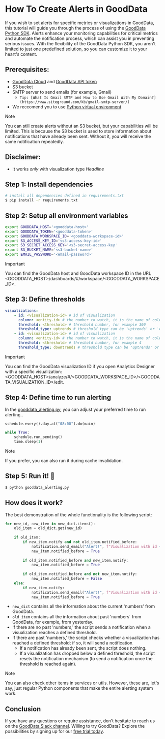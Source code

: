 # How To Create Alerts in GoodData

If you wish to set alerts for specific metrics or visualizations in GoodData, this tutorial will guide you through the process of using the [GoodData Python SDK](https://www.gooddata.com/docs/python-sdk/). Alerts enhance your monitoring capabilities for critical metrics and automate the notification process, which can assist you in preventing serious issues. With the flexibility of the GoodData Python SDK, you aren't limited to just one predefined solution, so you can customize it to your heart's content.

## Prerequisites:

- [GoodData Cloud](https://www.gooddata.com/developers/cloud-native/doc/cloud/deploy-and-install/cloud/) and [GoodData API token](https://www.gooddata.com/developers/cloud-native/doc/cloud/getting-started/create-api-token/)
- S3 bucket
- SMTP server to send emails (for example, Gmail)
    - `Tip: [What Is Gmail SMTP and How to Use Gmail With My Domain?](https://www.siteground.com/kb/gmail-smtp-server/)`
- We reccomend you to use [Python virtual environment](../README.md#setup-virtual-environment)

> [!NOTE]
> You can still create alerts without an S3 bucket, but your capabilities will be limited. This is because the S3 bucket is used to store information about notifications that have already been sent. Without it, you will receive the same notification repeatedly.

## Disclaimer:

- It works *only* with visualization type *Headline*

## Step 1: Install dependencies

```bash
# install all dependencies defined in requirements.txt 
$ pip install -r requirements.txt
```
## Step 2: Setup all environment variables

```bash
export GOODDATA_HOST='<gooddata-host>'
export GOODDATA_TOKEN='<gooddata-token>'
export GOODDATA_WORKSPACE_ID='<gooddata-workspace-id>'
export S3_ACCESS_KEY_ID='<s3-access-key-id>'
export S3_SECRET_ACCESS_KEY='<s3-secret-access-key'
export S3_BUCKET_NAME='<s3-bucket-name>'
export EMAIL_PASSWORD='<email-password>'
```

> [!IMPORTANT]
> You can find the GoodData host and GoodData workspace ID in the URL <GOODDATA_HOST>/dashboards/#/workspace/<GOODDATA_WORKSPACE_ID>.
    
## Step 3: Define thresholds

```yaml
visualizations:
    - id: <visualization-id> # id of visualization
      column: <entity-id> # the number to watch, it is the name of column returned from GoodData pandas dataframe
      threshold: <threshold> # threshold number, for example 300
      threshold_type: uptrends # threshold type can be 'uptrends' or 'downtrends'
    - id: <visualization-id> # id of visualization
      column: <entity-id> # the number to watch, it is the name of column returned from GoodData pandas dataframe
      threshold: <threshold> # threshold number, for example 4
      threshold_type: downtrends # threshold type can be 'uptrends' or 'downtrends'
```

> [!IMPORTANT]
> You can find the GoodData visualization ID if you open Analytics Designer with a specific visualization: <GOODDATA_HOST>/analyze/#/<GOODDATA_WORKSPACE_ID>/<GOODDATA_VISUALIZATION_ID>/edit.
    
## Step 4: Define time to run alerting

In the [gooddata_alerting.py](../gooddata_aleting.py), you can adjust your preferred time to run alerting..

```python
schedule.every().day.at("08:00").do(main)

while True:
    schedule.run_pending()
    time.sleep(1)
```

> [!NOTE]
> If you prefer, you can also run it during cache invalidation.

## Step 5: Run it! 🚀

```bash
$ python gooddata_alerting.py
```

## How does it work?

The best demonstration of the whole functionality is the following script:

```python
for new_id, new_item in new_dict.items():
    old_item = old_dict.get(new_id)
    
    if old_item:
        if new_item.notify and not old_item.notified_before:
            notification.send_email("Alert!", f"Visualization with id {new_item.id} has reached threshold!")
            new_item.notified_before = True
    
        if old_item.notified_before and new_item.notify:
            new_item.notified_before = True
    
        if old_item.notified_before and not new_item.notify:
            new_item.notified_before = False
    else:
        if new_item.notify:
            notification.send_email("Alert!", f"Visualization with id {new_item.id} has reached threshold!")
            new_item.notified_before = True
```

- `new_dict` contains all the information about the current 'numbers' from GoodData.
- `old_item` contains all the information about past 'numbers' from GoodData, for example, from yesterday.
- If there are no past 'numbers,' the script sends a notification when a visualization reaches a defined threshold.
- If there are past 'numbers,' the script checks whether a visualization has reached a defined threshold; if so, it will send a notification.
    - If a notification has already been sent, the script does nothing.
    - If a visualization has dropped below a defined threshold, the script resets the notification mechanism (to send a notification once the threshold is reached again).
    
> [!NOTE]
> You can also check other items in services or utils. However, these are, let's say, just regular Python components that make the entire alerting system work.

## Conclusion

If you have any questions or require assistance, don't hesitate to reach us on the [GoodData Slack channel](https://www.gooddata.com/slack/). Willing to try GoodData? Explore the possibilities by signing up for our [free trial today](https://www.gooddata.com/trial/).